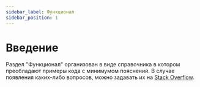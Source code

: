 ```yaml
---
sidebar_label: Функционал
sidebar_position: 1
---
```


# Введение

Раздел "Функционал" организован в виде справочника в котором преобладают примеры кода с минимумом пояснений. В случае появления каких-либо вопросов, можно задавать их на [Stack Overflow](https://stackoverflow.com/questions/tagged/fluent-request-schema-1c).
